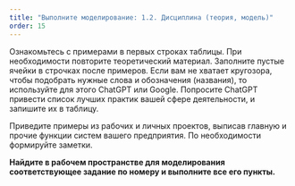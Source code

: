 ```yaml
---
title: "Выполните моделирование: 1.2. Дисциплина (теория, модель)"
order: 15
---
```




Ознакомьтесь с примерами в первых строках таблицы. При необходимости повторите теоретический материал. Заполните пустые ячейки в строчках после примеров. Если вам не хватает кругозора, чтобы подобрать нужные слова и обозначения (названия), то используйте для этого ChatGPT или Google. Попросите ChatGPT привести список лучших практик вашей сфере деятельности, и запишите их в таблицу.

Приведите примеры из рабочих и личных проектов, выписав главную и прочие функции систем вашего предприятия. По необходимости формируйте заметки.

**Найдите в рабочем пространстве для моделирования соответствующее задание по номеру и выполните все его пункты.**

